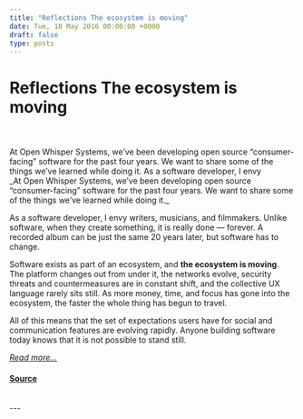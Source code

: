 ```yaml
---
title: "Reflections The ecosystem is moving"
date: Tue, 10 May 2016 00:00:00 +0000
draft: false
type: posts
---
```

# Reflections The ecosystem is moving

<br/>

<br/>
 At Open Whisper Systems, we’ve been developing open source “consumer-facing” software for the past four years. We want to share some of the things we’ve learned while doing it. As a software developer, I envy
<br/>
_At Open Whisper Systems, we’ve been developing open source “consumer-facing” software for the past four years. We want to share some of the things we’ve learned while doing it._

As a software developer, I envy writers, musicians, and filmmakers. Unlike software, when they create something, it is really done — forever. A recorded album can be just the same 20 years later, but software has to change.

Software exists as part of an ecosystem, and **the ecosystem is moving**. The platform changes out from under it, the networks evolve, security threats and countermeasures are in constant shift, and the collective UX language rarely sits still. As more money, time, and focus has gone into the ecosystem, the faster the whole thing has begun to travel.

All of this means that the set of expectations users have for social and communication features are evolving rapidly. Anyone building software today knows that it is not possible to stand still.

[_Read more..._](https://signal.org/blog/the-ecosystem-is-moving/)

#### [Source](https://signal.org/blog/the-ecosystem-is-moving/)

<br/>
---
